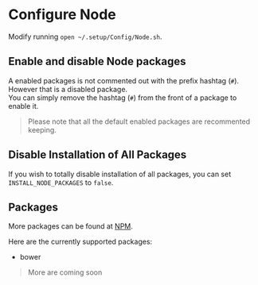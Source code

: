 # Configure Node
Modify running `open ~/.setup/Config/Node.sh`.

## Enable and disable Node packages
A enabled packages is not commented out with the prefix hashtag (`#`).  
However that is a disabled package.  
You can simply remove the hashtag (`#`) from the front of a package to enable it.

> Please note that all the default enabled packages are recommented keeping.

## Disable Installation of All Packages
If you wish to totally disable installation of all packages, you can set `INSTALL_NODE_PACKAGES` to `false`.

## Packages
More packages can be found at [NPM](https://www.npmjs.com/).

Here are the currently supported packages:
* bower

> More are coming soon
